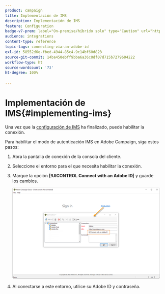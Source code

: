 ```yaml
---
product: campaign
title: Implementación de IMS
description: Implementación de IMS
feature: Configuration
badge-v7-prem: label="On-premise/híbrido solo" type="Caution" url="https://experienceleague.adobe.com/docs/campaign-classic/using/installing-campaign-classic/architecture-and-hosting-models/hosting-models-lp/hosting-models.html?lang=es" tooltip="Se aplica solo a implementaciones On-premise e híbridas"
audience: integrations
content-type: reference
topic-tags: connecting-via-an-adobe-id
exl-id: 58552d6e-fbed-4944-85c4-9c14bf60d823
source-git-commit: 14ba450ebff9bba6a36c0df07d715b7279604222
workflow-type: ht
source-wordcount: '73'
ht-degree: 100%

---
```


# Implementación de IMS{#implementing-ims}

Una vez que la [configuración de IMS](configuring-ims.md) ha finalizado, puede habilitar la conexión.

Para habilitar el modo de autenticación IMS en Adobe Campaign, siga estos pasos:

1. Abra la pantalla de conexión de la consola del cliente.
1. Seleccione el entorno para el que necesita habilitar la conexión.
1. Marque la opción **[!UICONTROL Connect with an Adobe ID]** y guarde los cambios.

   ![](assets/ims_1.png)

1. Al conectarse a este entorno, utilice su Adobe ID y contraseña.
